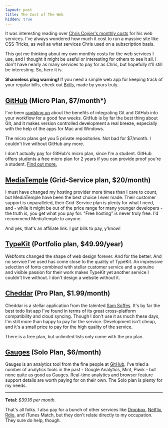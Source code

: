 ```yaml
---
layout: post
title: The Cost of The Web
hidden: true
---
```


It was interesting reading over [Chris Coyier's monthly costs](http://css-tricks.com/web-developer-economics-monthly-service-costs/) for his web services. I've always wondered how much it cost to run a massive site like CSS-Tricks, as well as what services Chris used on a subscription basis.

This got me thinking about my own monthly costs for the web services I use, and I thought it might be useful or interesting for others to see it all. I don't have nearly as many services to pay for as Chris, but hopefully it'll still be interesting. So, here it is.

**Shameless plug warning!** If you need a simple web app for keeping track of your regular bills, check out [Brills](http://brills.me), made by yours truly.

<!-- more -->


## [GitHub](http://github.com) (Micro Plan, $7/month*)


I've been [rambling on](http://daneden.me/2012/09/changing-my-ways/) about the benefits of integrating Git and GitHub into your workflow for a good few weeks. GitHub is by far the best thing about Git, and it makes version controlled development a real breeze, especially with the help of the apps for Mac and Windows.

The micro plans get you 5 private repositories. Not bad for $7/month. I couldn't live without GitHub any more.

I don't actually pay for GitHub's micro plan, since I'm a student. GitHub offers students a free micro plan for 2 years if you can provide proof you're a student. [Find out more.](http://github.com/edu)



## [MediaTemple](http://www.mediatemple.net/#a_aid=504e2165c6b3c) (Grid-Service plan, $20/month)


I must have changed my hosting provider more times than I care to count, but MediaTemple have been the best choice I ever made. Their customer support is unparalleled, their Grid-Service plan is plenty for what I need, and - while it might be out of the price range for many younger developers - the truth is, you get what you pay for. "Free hosting" is never truly free. I'd recommend MediaTemple to anyone.

And yes, that's an affiliate link. I got bills to pay, y'know!



## [TypeKit](http://typekit.com) (Portfolio plan, $49.99/year)


Webfonts changed the shape of web design forever. And for the better. And no service I've used has come close to the quality of TypeKit. An impressive selection of fonts combined with stellar customer service and a genuine and visible passion for their work makes TypeKit yet another service I couldn't live without. I don't design a website without it.



## [Cheddar](http://cheddarapp.com) (Pro Plan, $1.99/month)


Cheddar is a stellar application from the talented [Sam Soffes](http://twitter.com/soffes). It's by far the best todo list app I've found in terms of its great cross-platform compatibility and cloud syncing. Though I don't use it as much these days, I'm still more than happy to pay for the service. Development isn't cheap, and it's a small price to pay for the high quality of the service.

There is a free plan, but unlimited lists only come with the pro plan.



## [Gauges](http://gaug.es) (Solo Plan, $6/month)


Gauges is an analytics tool from the fine people at [GitHub](http://github.com). I've tried a number of analytics tools in the past - Google Analytics, Mint, Piwik - but none quite as good as Gauges. Real-time analytics and browser feature support details are worth paying for on their own. The Solo plan is plenty for my needs.



* * *



**Total:** _$39.16 per month._

That's all folks. I also pay for a bunch of other services like [Dropbox](http://db.tt/uCpx9LBY), [Netflix](http://netflix.com), [Rdio](http://rdio.com), and iTunes Match, but they don't relate directly to my occupation. They sure do help, though.
